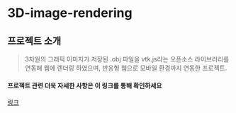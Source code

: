 # 3D-image-rendering

## 프로젝트 소개
>3차원의 그래픽 이미지가 저장된 .obj 파일을 vtk.js라는 오픈소스 라이브러리를 연동해 웹에 렌더링 하였으며, 반응형 웹으로 모바일 환경까지 연동한 프로젝트.
#### 프로젝트 관련 더욱 자세한 사항은 이 링크를 통해 확인하세요
[링크](https://www.notion.so/vtk-js-3D-0d80121d0ff34f8c80e4e7c1dacacd58)
